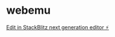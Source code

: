 # webemu

[Edit in StackBlitz next generation editor ⚡️](https://stackblitz.com/~/github.com/InitialXKO/webemu)